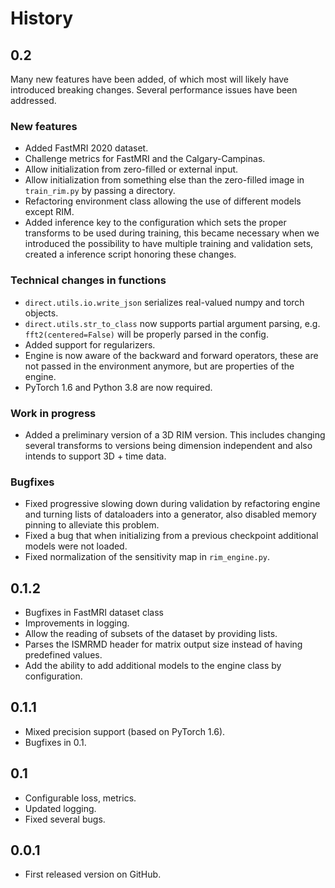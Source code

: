 # History

## 0.2
Many new features have been added, of which most will likely have introduced breaking changes. Several performance
issues have been addressed.

### New features
* Added FastMRI 2020 dataset.
* Challenge metrics for FastMRI and the Calgary-Campinas.
* Allow initialization from zero-filled or external input.
* Allow initialization from something else than the zero-filled image in `train_rim.py` by passing a directory.
* Refactoring environment class allowing the use of different models except RIM.
* Added inference key to the configuration which sets the proper transforms to be used during training, this became
necessary when we introduced the possibility to have multiple training and validation sets, created a inference script
honoring these changes.

### Technical changes in functions
* `direct.utils.io.write_json` serializes real-valued numpy and torch objects.
* `direct.utils.str_to_class` now supports partial argument parsing, e.g. `fft2(centered=False)` will be properly parsed
in the config.
* Added support for regularizers.
* Engine is now aware of the backward and forward operators, these are not passed in the environment anymore, but are
properties of the engine.
* PyTorch 1.6 and Python 3.8 are now required.

### Work in progress
* Added a preliminary version of a 3D RIM version. This includes changing several transforms to versions being dimension
independent and also intends to support 3D + time data.

### Bugfixes
* Fixed progressive slowing down during validation by refactoring engine and turning lists of dataloaders
into a generator, also disabled memory pinning to alleviate this problem.
* Fixed a bug that when initializing from a previous checkpoint additional models were not loaded.
* Fixed normalization of the sensitivity map in `rim_engine.py`.


## 0.1.2
* Bugfixes in FastMRI dataset class
* Improvements in logging.
* Allow the reading of subsets of the dataset by providing lists.
* Parses the ISMRMD header for matrix output size instead of having predefined values.
* Add the ability to add additional models to the engine class by configuration.


## 0.1.1
* Mixed precision support (based on PyTorch 1.6).
* Bugfixes in 0.1.

## 0.1
* Configurable loss, metrics.
* Updated logging.
* Fixed several bugs.

## 0.0.1
* First released version on GitHub.
